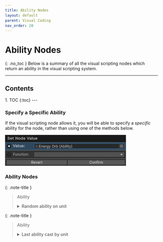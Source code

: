 ```yaml
---
title: Ability Nodes
layout: default
parent: Visual Coding
nav_order: 20
---
```


# Ability Nodes
{: .no_toc }
Below is a summary of all the visual scripting nodes which return an ability in the visual scripting system. 

---
<h2 class="text-delta">Contents</h2>
1. TOC
{:toc}
---

### Specify a Specific Ability
If the visual scripting node allows it, you will be able to specify a *specific* ability for the node, rather than using one of the methods below. 

![Script Editor Example](../assets/ability-node-1.jpg)

### Ability Nodes

{: .note-title }
> Ability
> 
> <details markdown="1" class="note">
> <summary style="font-weight: 500;">Random ability on unit</summary>
> ![Script Editor Example](../assets/ability-node-2.jpg)
>
> Returns a random ability on the specified unit.
> </details>

{: .note-title }
> Ability
> 
> <details markdown="1" class="note">
> <summary style="font-weight: 500;">Last ability cast by unit</summary>
> ![Script Editor Example](../assets/ability-node-3.jpg)
>
> Returns the last ability cast by the specified unit.
> </details>

